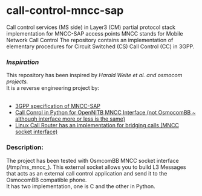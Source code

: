 # call-control-mncc-sap
Call control services (MS side) in Layer3 (CM) partial protocol stack implementation for MNCC-SAP access points
MNCC stands for Mobile Network Call Control
The repository contains an implementation of elementary procedures for Circuit Switched (CS) Call Control (CC) in 3GPP. <br>
<h3><b><i> Inspiration </i></b></h3>
This repository has been inspired by <i> Harald Welte et al. and osmocom projects.</i><br>
It is a reverse engineering project by: <br><br>
<ul>
  <li>
  	<a href="http://www.etsi.org/deliver/etsi_ts/124000_124099/124007/14.00.00_60/ts_124007v140000p.pdf"> 3GPP specification of MNCC-SAP </a>
  </li>
  <li>
  	<a href="http://laforge.gnumonks.org/blog/20151202-mncc-python/"> Call Conrol in Python for OpenNITB MNCC Interface (not OsmocomBB ~ although interface more or less is the same)</a>
  </li>
  <li><a href="http://www.linux-call-router.de/">Linux Call Router has an implementation for bridging calls (MNCC socket interface)</a></li>
</ul>
<h3>Description:</h3>
The project has been tested with OsmcomBB MNCC socket interface (/tmp/ms_mncc_). This external socket allows you to build L3 Messages that acts as an external call control application and send it to the OsmocomBB compatible phone. <br>
It has two implementation, one is C and the other in Python.


 

